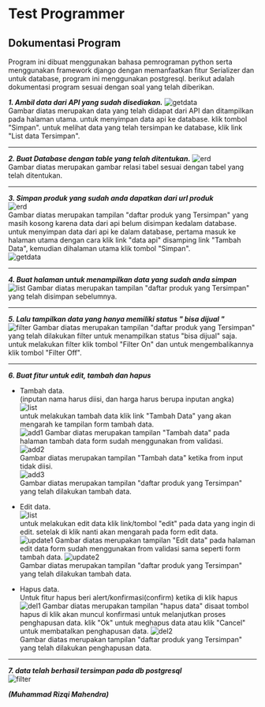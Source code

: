 # Test Programmer

## Dokumentasi Program
Program ini dibuat menggunakan bahasa pemrograman python serta menggunakan framework django dengan memanfaatkan fitur Serializer dan untuk database, program ini menggunakan postgresql. berikut adalah dokumentasi program sesuai dengan soal yang telah diberikan.

***1. Ambil data dari API yang sudah disediakan.***
![getdata](pic/1.png)  
Gambar diatas merupakan data yang telah didapat dari API dan ditampilkan pada halaman utama. untuk menyimpan data api ke database. klik tombol "Simpan". 
untuk melihat data yang telah tersimpan ke database, klik link "List data Tersimpan".

---

***2. Buat Database dengan table yang telah ditentukan.***
![erd](pic/2.png)  
Gambar diatas merupakan gambar relasi tabel sesuai dengan tabel yang telah ditentukan.

---

***3. Simpan produk yang sudah anda dapatkan dari url produk***  
![erd](pic/3.png)  
Gambar diatas merupakan tampilan "daftar produk yang Tersimpan" yang masih kosong karena data dari api belum disimpan kedalam database. untuk menyimpan data dari api ke dalam database, pertama masuk ke halaman utama dengan cara klik link "data api" disamping link "Tambah Data", kemudian dihalaman utama klik tombol "Simpan".  
![getdata](pic/1.png)

---
***4. Buat halaman untuk menampilkan data yang sudah anda simpan***  
![list](pic/4.png) 
Gambar diatas merupakan tampilan "daftar produk yang Tersimpan" yang telah disimpan sebelumnya.

---
***5. Lalu tampilkan data yang hanya memiliki status " bisa dijual "***  
![filter](pic/5.png) 
Gambar diatas merupakan tampilan "daftar produk yang Tersimpan" yang telah dilakukan filter untuk menampilkan status "bisa dijual" saja. untuk melakukan filter klik tombol "Filter On" dan untuk mengembalikannya klik tombol "Filter Off".

---
***6. Buat fitur untuk edit, tambah dan hapus***  
* Tambah data.  
(inputan nama harus diisi, dan harga harus berupa inputan angka)  
![list](pic/4.png)  
untuk melakukan tambah data klik link "Tambah Data" yang akan mengarah ke tampilan form tambah data.  
![add1](pic/6.png) 
Gambar diatas merupakan tampilan "Tambah data" pada halaman tambah data form sudah menggunakan from validasi.  
![add2](pic/7.png)  
Gambar diatas merupakan tampilan "Tambah data" ketika from input tidak diisi.  
![add3](pic/8.png)  
Gambar diatas merupakan tampilan "daftar produk yang Tersimpan" yang telah dilakukan tambah data. 

* Edit data.  
![list](pic/4.png)  
untuk melakukan edit data klik link/tombol "edit" pada data yang ingin di edit. setelak di klik nanti akan mengarah pada form edit data.   
![update1](pic/9.png) 
Gambar diatas merupakan tampilan "Edit data" pada halaman edit data form sudah menggunakan from validasi sama seperti form tambah data.
![update2](pic/10.png)  
Gambar diatas merupakan tampilan "daftar produk yang Tersimpan" yang telah dilakukan tambah data.

* Hapus data.  
Untuk fitur hapus beri alert/konfirmasi(confirm) ketika di klik hapus  
![del1](pic/11.png) 
Gambar diatas merupakan tampilan "hapus data" disaat tombol hapus di klik akan muncul konfirmasi untuk melanjutkan proses penghapusan data. klik "Ok" untuk meghapus data atau klik "Cancel" untuk membatalkan penghapusan data.
![del2](pic/12.png)  
Gambar diatas merupakan tampilan "daftar produk yang Tersimpan" yang telah dilakukan penghapusan data.

---

***7. data telah berhasil tersimpan pada db postgresql***  
![filter](pic/13.png) 


***(Muhammad Rizqi Mahendra)***

